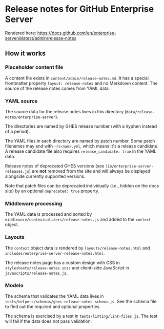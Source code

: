# Release notes for GitHub Enterprise Server

Rendered here: https://docs.github.com/en/enterprise-server@latest/admin/release-notes

## How it works

### Placeholder content file

A content file exists in `content/admin/release-notes.md`. It has a special frontmatter property `layout: release-notes` and no Markdown content. The source of the release notes comes from YAML data.

### YAML source

The source data for the release notes lives in this directory (`data/release-notes/enterprise-server`).

The directories are named by GHES release number (with a hyphen instead of a period).

The YAML files in each directory are named by patch number. Some patch filenames may end with `-rc<num>.yml`, which means it's a release candidate. A release candidate file also requires `release_candidate: true` in the YAML data.

Release notes of deprecated GHES versions (see `lib/enterprise-server-releases.js`) are **not** removed from the site and will always be displayed alongside currently supported versions.

Note that patch files can be deprecated individually (i.e., hidden on the docs site) by an optional `deprecated: true` property.

### Middleware processing

The YAML data is processed and sorted by `middleware/contextualizers/release-notes.js` and added to the `context` object.

### Layouts

The `context` object data is rendered by `layouts/release-notes.html` and `includes/enterprise-server-release-notes.html`.

The release notes page has a custom design with CSS in `stylesheets/release-notes.scss` and client-side JavaScript in `javascripts/release-notes.js`.

### Modelo

The schema that validates the YAML data lives in `tests/helpers/schemas/ghes-release-notes-schema.js`. See the schema file to find out the required and optional properties.

The schema is exercised by a test in `tests/linting/lint-files.js`. The test will fail if the data does not pass validation.
